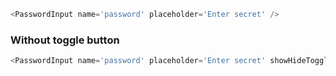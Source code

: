 ```js
<PasswordInput name='password' placeholder='Enter secret' />
```

### Without toggle button

```js
<PasswordInput name='password' placeholder='Enter secret' showHideToggle={false} />
```
